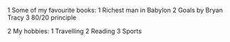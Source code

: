 1 Some of my favourite books:
  1 Richest man in Babylon
  2 Goals by Bryan Tracy
  3 80/20 principle
  
2 My hobbies:
  1 Travelling
  2 Reading
  3 Sports
